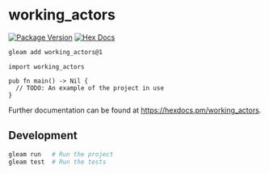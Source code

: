 # working_actors

[![Package Version](https://img.shields.io/hexpm/v/working_actors)](https://hex.pm/packages/working_actors)
[![Hex Docs](https://img.shields.io/badge/hex-docs-ffaff3)](https://hexdocs.pm/working_actors/)

```sh
gleam add working_actors@1
```
```gleam
import working_actors

pub fn main() -> Nil {
  // TODO: An example of the project in use
}
```

Further documentation can be found at <https://hexdocs.pm/working_actors>.

## Development

```sh
gleam run   # Run the project
gleam test  # Run the tests
```
